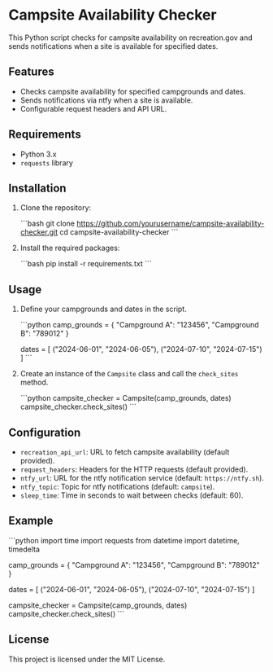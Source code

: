 
# Campsite Availability Checker

This Python script checks for campsite availability on recreation.gov and sends notifications when a site is available for specified dates.

## Features

- Checks campsite availability for specified campgrounds and dates.
- Sends notifications via ntfy when a site is available.
- Configurable request headers and API URL.

## Requirements

- Python 3.x
- `requests` library

## Installation

1. Clone the repository:

    \`\`\`bash
    git clone https://github.com/yourusername/campsite-availability-checker.git
    cd campsite-availability-checker
    \`\`\`

2. Install the required packages:

    \`\`\`bash
    pip install -r requirements.txt
    \`\`\`

## Usage

1. Define your campgrounds and dates in the script.

    \`\`\`python
    camp_grounds = {
        "Campground A": "123456",
        "Campground B": "789012"
    }

    dates = [
        ("2024-06-01", "2024-06-05"),
        ("2024-07-10", "2024-07-15")
    ]
    \`\`\`

2. Create an instance of the `Campsite` class and call the `check_sites` method.

    \`\`\`python
    campsite_checker = Campsite(camp_grounds, dates)
    campsite_checker.check_sites()
    \`\`\`

## Configuration

- `recreation_api_url`: URL to fetch campsite availability (default provided).
- `request_headers`: Headers for the HTTP requests (default provided).
- `ntfy_url`: URL for the ntfy notification service (default: `https://ntfy.sh`).
- `ntfy_topic`: Topic for ntfy notifications (default: `campsite`).
- `sleep_time`: Time in seconds to wait between checks (default: 60).

## Example

\`\`\`python
import time
import requests
from datetime import datetime, timedelta

<!-- # camp_grounds keys can be anything, this is what NTFY will use in its message
# For example, you could use Camp Cook Campsite or camp_cook_campsite for the key
# The value matters, however, as this is the ID of the campsite which you can find
# in the URL when clicking on the campsite. -->
camp_grounds = {
    "Campground A": "123456",
    "Campground B": "789012"
}

dates = [
    ("2024-06-01", "2024-06-05"),
    ("2024-07-10", "2024-07-15")
]

campsite_checker = Campsite(camp_grounds, dates)
campsite_checker.check_sites()
\`\`\`

## License

This project is licensed under the MIT License.
